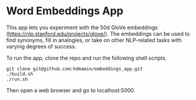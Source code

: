 # Word Embeddings App

This app lets you experiment with the 50d GloVe embeddings (https://nlp.stanford.edu/projects/glove/). The embeddings can be used to find synonyms, fill in analogies, or take on other NLP-related tasks with varying degrees of success.  
  
To run the app, clone the repo and run the following shell scripts.
```
git clone git@github.com:hdmamin/embeddings_app.git  
./build.sh  
./run.sh  
```
Then open a web browser and go to localhost:5000.

